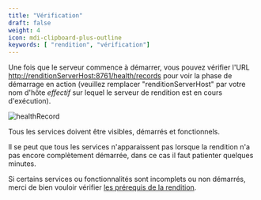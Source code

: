 ```yaml
---
title: "Vérification"
draft: false
weight: 4
icon: mdi-clipboard-plus-outline
keywords: [ "rendition", "vérification"]
---
```


Une fois que le serveur commence à démarrer, vous pouvez vérifier l'URL
<http://renditionServerHost:8761/health/records> pour voir la phase de
démarrage en action (veuillez remplacer "renditionServerHost" par votre
nom d'hôte *effectif* sur lequel le serveur de rendition est en cours d'exécution).

![healthRecord]([shortcode])

Tous les services doivent être visibles, démarrés et fonctionnels.

Il se peut que tous les services n'apparaissent pas lorsque la rendition n'a pas
encore complètement démarrée, dans ce cas il faut patienter quelques minutes.

Si certains services ou fonctionnalités sont incomplets ou non démarrés,
merci de bien vouloir vérifier [les prérequis de la rendition](/fr/installation/standalone/rendition/requirements.md).

